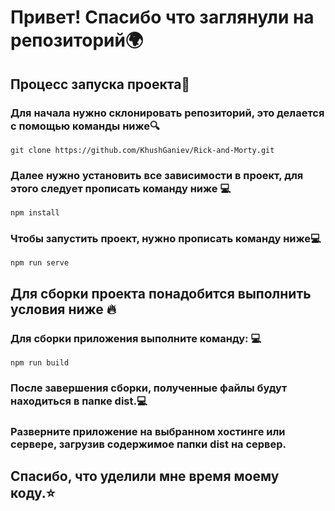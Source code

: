 # Привет! Спасибо что заглянули на репозиторий🌍

## Процесс запуска проекта🚀

### Для начала нужно склонировать репозиторий, это делается с помощью команды ниже🔍
```
git clone https://github.com/KhushGaniev/Rick-and-Morty.git
```
### Далее нужно установить все зависимости в проект, для этого следует прописать команду ниже 💻
```
npm install
```
### Чтобы запустить проект, нужно прописать команду ниже💻
```
npm run serve
``` 

## Для сборки проекта понадобится выполнить условия ниже 🔥

### Для сборки приложения выполните команду: 💻
```
npm run build
```
### После завершения сборки, полученные файлы будут находиться в папке dist.💻

### Разверните приложение на выбранном хостинге или сервере, загрузив содержимое папки dist на сервер.

## Спасибо, что уделили мне время моему коду.⭐️